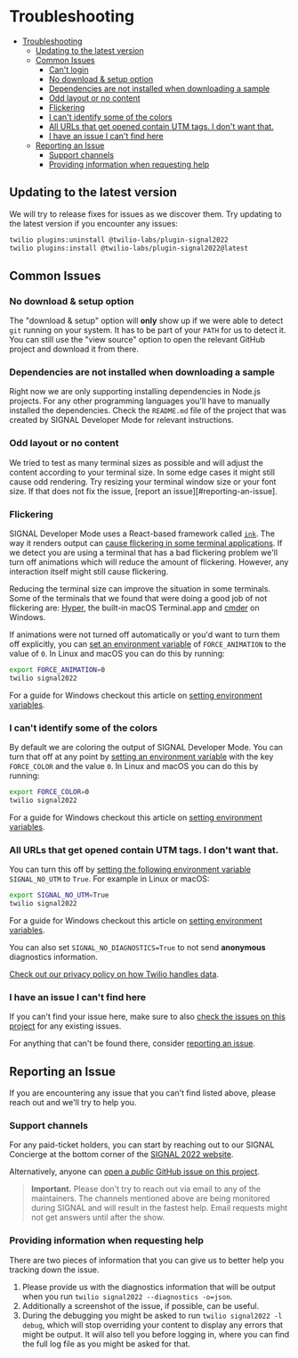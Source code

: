 # Troubleshooting

- [Troubleshooting](#troubleshooting)
  - [Updating to the latest version](#updating-to-the-latest-version)
  - [Common Issues](#common-issues)
    - [Can't login](#cant-login)
    - [No download & setup option](#no-download--setup-option)
    - [Dependencies are not installed when downloading a sample](#dependencies-are-not-installed-when-downloading-a-sample)
    - [Odd layout or no content](#odd-layout-or-no-content)
    - [Flickering](#flickering)
    - [I can't identify some of the colors](#i-cant-identify-some-of-the-colors)
    - [All URLs that get opened contain UTM tags. I don't want that.](#all-urls-that-get-opened-contain-utm-tags-i-dont-want-that)
    - [I have an issue I can't find here](#i-have-an-issue-i-cant-find-here)
  - [Reporting an Issue](#reporting-an-issue)
    - [Support channels](#support-channels)
    - [Providing information when requesting help](#providing-information-when-requesting-help)

## Updating to the latest version

We will try to release fixes for issues as we discover them. Try updating to the latest version if you encounter any issues:

```bash
twilio plugins:uninstall @twilio-labs/plugin-signal2022
twilio plugins:install @twilio-labs/plugin-signal2022@latest
```

## Common Issues

### No download & setup option

The "download & setup" option will __only__ show up if we were able to detect `git` running on your system. It has to be part of your `PATH` for us to detect it. You can still use the "view source" option to open the relevant GitHub project and download it from there.

### Dependencies are not installed when downloading a sample

Right now we are only supporting installing dependencies in Node.js projects. For any other programming languages you'll have to manually installed the dependencies. Check the `README.md` file of the project that was created by SIGNAL Developer Mode for relevant instructions.

### Odd layout or no content

We tried to test as many terminal sizes as possible and will adjust the content according to your terminal size. In some edge cases it might still cause odd rendering. Try resizing your terminal window size or your font size. If that does not fix the issue, [report an issue][#reporting-an-issue].

### Flickering

SIGNAL Developer Mode uses a React-based framework called [`ink`](https://term.ink). The way it renders output can [cause flickering in some terminal applications](https://github.com/vadimdemedes/ink/issues/359). If we detect you are using a terminal that has a bad flickering problem we'll turn off animations which will reduce the amount of flickering. However, any interaction itself might still cause flickering.

Reducing the terminal size can improve the situation in some terminals. Some of the terminals that we found that were doing a good job of not flickering are: [Hyper](https://hyper.is), the built-in macOS Terminal.app and [cmder](https://cmder.net/) on Windows.

If animations were not turned off automatically or you'd want to turn them off explicitly, you can [set an environment variable][set-environment] of `FORCE_ANIMATION` to the value of `0`. In Linux and macOS you can do this by running:

```bash
export FORCE_ANIMATION=0
twilio signal2022
```

For a guide for Windows checkout this article on [setting environment variables][set-environment].

### I can't identify some of the colors

By default we are coloring the output of SIGNAL Developer Mode. You can turn that off at any point by [setting an environment variable][set-environment] with the key `FORCE_COLOR` and the value `0`. In Linux and macOS you can do this by running:

```bash
export FORCE_COLOR=0
twilio signal2022
```

For a guide for Windows checkout this article on [setting environment variables][set-environment].

### All URLs that get opened contain UTM tags. I don't want that.

You can turn this off by [setting the following environment variable][set-environment] `SIGNAL_NO_UTM` to `True`. For example in Linux or macOS:

```bash
export SIGNAL_NO_UTM=True
twilio signal2022
```

For a guide for Windows checkout this article on [setting environment variables][set-environment].

You can also set `SIGNAL_NO_DIAGNOSTICS=True` to not send **anonymous** diagnostics information.

[Check out our privacy policy on how Twilio handles data](https://www.twilio.com/legal/privacy).

### I have an issue I can't find here

If you can't find your issue here, make sure to also [check the issues on this project](https://github.com/twilio-labs/plugin-signal2022/issues) for any existing issues.

For anything that can't be found there, consider [reporting an issue](#reporting-an-issue).

## Reporting an Issue

If you are encountering any issue that you can't find listed above, please reach out and we'll try to help you.

### Support channels

For any paid-ticket holders, you can start by reaching out to our SIGNAL Concierge at the bottom corner of the [SIGNAL 2022 website](https://signal.twilio.com).

Alternatively, anyone can [open a *public* GitHub issue on this project](https://github.com/twilio-labs/plugin-signal2022/issues/new). 

> **Important.** Please don't try to reach out via email to any of the maintainers. The channels mentioned above are being monitored during SIGNAL and will result in the fastest help. Email requests might not get answers until after the show.

### Providing information when requesting help

There are two pieces of information that you can give us to better help you tracking down the issue.

1. Please provide us with the diagnostics information that will be output when you run `twilio signal2022 --diagnostics -o=json`.
2. Additionally a screenshot of the issue, if possible, can be useful.
3. During the debugging you might be asked to run `twilio signal2022 -l debug`, which will stop overriding your content to display any errors that might be output. It will also tell you before logging in, where you can find the full log file as you might be asked for that.


[set-environment]: https://www.twilio.com/blog/2017/01/how-to-set-environment-variables.html
